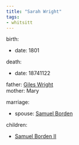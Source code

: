 ```yaml
---
title: "Sarah Wright"
tags:
- whitsitt
---
```


birth:
  - date: 1801

death:
  - date: 18741122

father: [Giles Wright](Giles%20Wright.md)  
mother: Mary

marriage:
  - spouse: [Samuel Borden](Samuel%20Borden.md)  

children:
  - [Samuel Borden II](Samuel%20Borden%20II.md)

